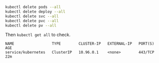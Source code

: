 
```bash
kubectl delete pods --all
kubectl delete deploy --all
kubectl delete svc --all
kubectl delete pvc --all
kubectl delete pv --all
```

Then `kubectl get all` to check.
```
NAME                 TYPE        CLUSTER-IP   EXTERNAL-IP   PORT(S)   AGE
service/kubernetes   ClusterIP   10.96.0.1    <none>        443/TCP   22m
```
